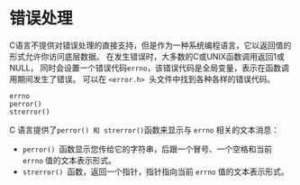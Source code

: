 # 错误处理

C语言不提供对错误处理的直接支持，但是作为一种系统编程语言，它以返回值的形式允许你访问底层数据。
在发生错误时，大多数的C或UNIX函数调用返回1或NULL，
同时会设置一个错误代码`errno`，该错误代码是全局变量，表示在函数调用期间发生了错误。
可以在 `<error.h> `头文件中找到各种各样的错误代码。


```
errno
perror()
strerror()
```

C 语言提供了` perror() 和 strerror() `函数来显示与 `errno` 相关的文本消息：

- `perror() `函数显示您传给它的字符串，后跟一个冒号、一个空格和当前 `errno` 值的文本表示形式。
- `strerror() `函数，返回一个指针，指针指向当前 `errno` 值的文本表示形式。
